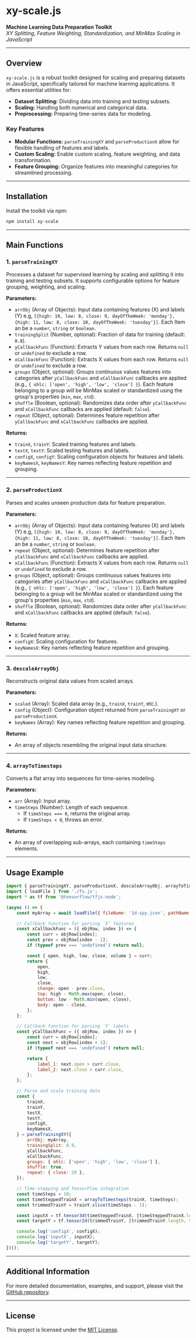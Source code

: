 # **xy-scale.js**  
**Machine Learning Data Preparation Toolkit**  
*XY Splitting, Feature Weighting, Standardization, and MinMax Scaling in JavaScript*

---

## Overview

`xy-scale.js` is a robust toolkit designed for scaling and preparing datasets in JavaScript, specifically tailored for machine learning applications. It offers essential utilities for:

- **Dataset Splitting:** Dividing data into training and testing subsets.
- **Scaling:** Handling both numerical and categorical data.
- **Preprocessing:** Preparing time-series data for modeling.

### Key Features

- **Modular Functions:** `parseTrainingXY` and `parseProductionX` allow for flexible handling of features and labels.
- **Custom Scaling:** Enable custom scaling, feature weighting, and data transformation.
- **Feature Grouping:** Organize features into meaningful categories for streamlined processing.

---

## Installation

Install the toolkit via npm:

```bash
npm install xy-scale
```

---

## Main Functions

### 1. `parseTrainingXY`

Processes a dataset for supervised learning by scaling and splitting it into training and testing subsets. It supports configurable options for feature grouping, weighting, and scaling.

**Parameters:**

- `arrObj` (Array of Objects): Input data containing features (X) and labels (Y) e.g, `[{high: 10, low: 8, close: 9, dayOfTheWeek: 'monday'}, {high: 11, low: 8, close: 10, dayOfTheWeek: 'tuesday'}]`. Each Item an be a `number`, `string` or `boolean`.
- `trainingSplit` (Number, optional): Fraction of data for training (default: `0.8`).
- `yCallbackFunc` (Function): Extracts Y values from each row. Returns `null` or `undefined` to exclude a row.
- `xCallbackFunc` (Function): Extracts X values from each row. Returns `null` or `undefined` to exclude a row.
- `groups` (Object, optional): Groups continuous values features into categories after `yCallbackFunc` and `xCallbackFunc` callbacks are applied (e.g., `{ ohlc: ['open', 'high', 'low', 'close'] }`). Each feature belonging to a group will be MinMax scaled or standardized using the group's properties (`min`, `max`, `std`).
- `shuffle` (Boolean, optional): Randomizes data order after `yCallbackFunc` and `xCallbackFunc` callbacks are applied (default: `false`).
- `repeat` (Object, optional): Determines feature repetition after `yCallbackFunc` and `xCallbackFunc` callbacks are applied.

**Returns:**

- `trainX`, `trainY`: Scaled training features and labels.
- `testX`, `testY`: Scaled testing features and labels.
- `configX`, `configY`: Scaling configuration objects for features and labels.
- `keyNamesX`, `keyNamesY`: Key names reflecting feature repetition and grouping.

---

### 2. `parseProductionX`

Parses and scales unseen production data for feature preparation.

**Parameters:**

- `arrObj` (Array of Objects): Input data containing features (X) and labels (Y) e.g, `[{high: 10, low: 8, close: 9, dayOfTheWeek: 'monday'}, {high: 11, low: 8, close: 10, dayOfTheWeek: 'tuesday'}]`. Each Item an be a `number`, `string` or `boolean`.
- `repeat` (Object, optional): Determines feature repetition after `yCallbackFunc` and `xCallbackFunc` callbacks are applied.
- `xCallbackFunc` (Function): Extracts X values from each row. Returns `null` or `undefined` to exclude a row.
- `groups` (Object, optional): Groups continuous values features into categories after `yCallbackFunc` and `xCallbackFunc` callbacks are applied (e.g., `{ ohlc: ['open', 'high', 'low', 'close'] }`). Each feature belonging to a group will be MinMax scaled or standardized using the group's properties (`min`, `max`, `std`).
- `shuffle` (Boolean, optional): Randomizes data order after `yCallbackFunc` and `xCallbackFunc` callbacks are applied (default: `false`).

**Returns:**

- `X`: Scaled feature array.
- `configX`: Scaling configuration for features.
- `keyNamesX`: Key names reflecting feature repetition and grouping.

---

### 3. `descaleArrayObj`

Reconstructs original data values from scaled arrays.

**Parameters:**

- `scaled` (Array): Scaled data array (e.g., `trainX`, `trainY`, etc.).
- `config` (Object): Configuration object returned from `parseTrainingXY` or `parseProductionX`.
- `keyNames` (Array): Key names reflecting feature repetition and grouping.

**Returns:**

- An array of objects resembling the original input data structure.

---

### 4. `arrayToTimesteps`

Converts a flat array into sequences for time-series modeling.

**Parameters:**

- `arr` (Array): Input array.
- `timeSteps` (Number): Length of each sequence.
  - If `timeSteps === 0`, returns the original array.
  - If `timeSteps < 0`, throws an error.

**Returns:**

- An array of overlapping sub-arrays, each containing `timeSteps` elements.

---

## Usage Example

```javascript
import { parseTrainingXY, parseProductionX, descaleArrayObj, arrayToTimesteps } from 'xy-scale';
import { loadFile } from './fs.js';
import * as tf from '@tensorflow/tfjs-node';

(async () => {
    const myArray = await loadFile({ fileName: '1d-spy.json', pathName: 'datasets' });

    // Callback function for parsing `X` features
    const xCallbackFunc = ({ objRow, index }) => {
        const curr = objRow[index];
        const prev = objRow[index - 1];
        if (typeof prev === 'undefined') return null;

        const { open, high, low, close, volume } = curr;
        return {
            open,
            high,
            low,
            close,
            change: open - prev.close,
            top: high - Math.max(open, close),
            bottom: low - Math.min(open, close),
            body: open - close,
        };
    };

    // Callback function for parsing `Y` labels
    const yCallbackFunc = ({ objRow, index }) => {
        const curr = objRow[index];
        const next = objRow[index + 1];
        if (typeof next === 'undefined') return null;

        return {
            label_1: next.open > curr.close,
            label_2: next.close > curr.close,
        };
    };

    // Parse and scale training data
    const {
        trainX,
        trainY,
        testX,
        testY,
        configX,
        keyNamesX,
    } = parseTrainingXY({
        arrObj: myArray,
        trainingSplit: 0.9,
        yCallbackFunc,
        xCallbackFunc,
        groups: { ohlc: ['open', 'high', 'low', 'close'] },
        shuffle: true,
        repeat: { close: 20 },
    });

    // Time-stepping and TensorFlow integration
    const timeSteps = 10;
    const timeSteppedTrainX = arrayToTimesteps(trainX, timeSteps);
    const trimmedTrainY = trainY.slice(timeSteps - 1);

    const inputX = tf.tensor3d(timeSteppedTrainX, [timeSteppedTrainX.length, timeSteps, trainX[0].length]);
    const targetY = tf.tensor2d(trimmedTrainY, [trimmedTrainY.length, trainY[0].length]);

    console.log('configX', configX);
    console.log('inputX', inputX);
    console.log('targetY', targetY);
})();
```

---

## Additional Information

For more detailed documentation, examples, and support, please visit the [GitHub repository](https://github.com/jaimelias/xy-scale).

---

## License

This project is licensed under the [MIT License](LICENSE).
